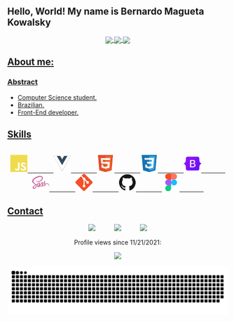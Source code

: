  ## Hello, World! My name is Bernardo Magueta Kowalsky 
 
 <p align="center">
  <a href="https://github.com/BeKowalsky">
  <img align="center" height="165em" src="https://github-readme-stats.vercel.app/api?username=BeKowalsky&show_icons=true&theme=merko&include_all_commits=true&count_private=true"/>
  <img align="center" height="165em" src="https://github-readme-stats.vercel.app/api/top-langs/?username=BeKowalsky&layout=compact&langs_count=16&theme=merko"/>
  <img align="center" height="168em" src="http://github-readme-streak-stats.herokuapp.com?user=BeKowalsky&theme=dark&hide_border=false&date_format=M%20j%5B%2C%20Y%5D"/>
</p>
 
 ## About me:
 ### Abstract
 - Computer Science student.
 - Brazilian.
 - Front-End developer.
 
 ## Skills
 <p style="display: inline_block" align="center"><br>
  <code><img alt="Bernardo-Js" height="40" width="40" src="https://raw.githubusercontent.com/devicons/devicon/master/icons/javascript/javascript-plain.svg"></code>
 &nbsp;&nbsp;&nbsp;&nbsp;&nbsp;&nbsp;&nbsp;&nbsp;&nbsp;&nbsp;&nbsp;&nbsp;&nbsp;
  <code><img alt="Bernardo-Vue" height="40" width="40" src="https://raw.githubusercontent.com/devicons/devicon/master/icons/vuejs/vuejs-plain.svg"></code>
 &nbsp;&nbsp;&nbsp;&nbsp;&nbsp;&nbsp;&nbsp;&nbsp;&nbsp;&nbsp;&nbsp;&nbsp;&nbsp;
  <code><img alt="Bernardo-HTML" height="40"  src="https://raw.githubusercontent.com/devicons/devicon/master/icons/html5/html5-original.svg"></code>
 &nbsp;&nbsp;&nbsp;&nbsp;&nbsp;&nbsp;&nbsp;&nbsp;&nbsp;&nbsp;&nbsp;&nbsp;&nbsp;
  <code><img alt="Bernardo-CSS" height="40"  src="https://raw.githubusercontent.com/devicons/devicon/master/icons/css3/css3-original.svg"></code>
 &nbsp;&nbsp;&nbsp;&nbsp;&nbsp;&nbsp;&nbsp;&nbsp;&nbsp;&nbsp;&nbsp;&nbsp;&nbsp;
  <code><img alt="Bernardo-BOOTSTRAP" height="40"  src="https://raw.githubusercontent.com/devicons/devicon/master/icons/bootstrap/bootstrap-original.svg"></code>
 &nbsp;&nbsp;&nbsp;&nbsp;&nbsp;&nbsp;&nbsp;&nbsp;&nbsp;&nbsp;&nbsp;&nbsp;&nbsp;
  <code><img alt="Bernardo-SASS" height="40"  src="https://raw.githubusercontent.com/devicons/devicon/master/icons/sass/sass-original.svg"></code>
 &nbsp;&nbsp;&nbsp;&nbsp;&nbsp;&nbsp;&nbsp;&nbsp;&nbsp;&nbsp;&nbsp;&nbsp;&nbsp;
  <code><img alt="Bernardo-GIT" height="40"  src="https://raw.githubusercontent.com/devicons/devicon/master/icons/git/git-original.svg"></code>
 &nbsp;&nbsp;&nbsp;&nbsp;&nbsp;&nbsp;&nbsp;&nbsp;&nbsp;&nbsp;&nbsp;&nbsp;&nbsp;
  <code><img alt="Bernardo-GITHUB" height="40"  src="https://raw.githubusercontent.com/devicons/devicon/master/icons/github/github-original.svg"></code>
 &nbsp;&nbsp;&nbsp;&nbsp;&nbsp;&nbsp;&nbsp;&nbsp;&nbsp;&nbsp;&nbsp;&nbsp;&nbsp;
  <code><img alt="Bernardo-FIGMA" height="40"  src="https://raw.githubusercontent.com/devicons/devicon/master/icons/figma/figma-original.svg"></code>
 &nbsp;&nbsp;&nbsp;&nbsp;&nbsp;&nbsp;&nbsp;&nbsp;&nbsp;&nbsp;&nbsp;&nbsp;&nbsp;
 </p>
 
 ## Contact
 <p align="center" style="display: inline_block"> 
  <a href="https://instagram.com/bernardokowalsky_" target="_blank"><img src="https://img.shields.io/badge/-Instagram-%23E4405F?style=for-the-badge&logo=instagram&logoColor=white"></a>
 &nbsp;&nbsp;&nbsp;&nbsp;&nbsp;&nbsp;&nbsp;&nbsp;&nbsp;
  <a href = "mailto:kwybernardo@gmail.com"><img src="https://img.shields.io/badge/gmail-D14836?&style=for-the-badge&logo=gmail&logoColor=white&" target="_blank"></a>
 &nbsp;&nbsp;&nbsp;&nbsp;&nbsp;&nbsp;&nbsp;&nbsp;&nbsp;
  <a href="https://www.linkedin.com/in/bekowa/" target="_blank"><img src="https://img.shields.io/badge/-LinkedIn-%230077B5?style=for-the-badge&logo=linkedin&logoColor=white"></a> 
</p>

<p align="center">Profile views since 11/21/2021:</p>
<p align="center"><img alingn="center" src="https://profile-counter.glitch.me/BeKowalsky/count.svg"></p>


![Snake animation](https://github.com/BeKowalsky/BeKowalsky/blob/output/github-contribution-grid-snake.svg)
